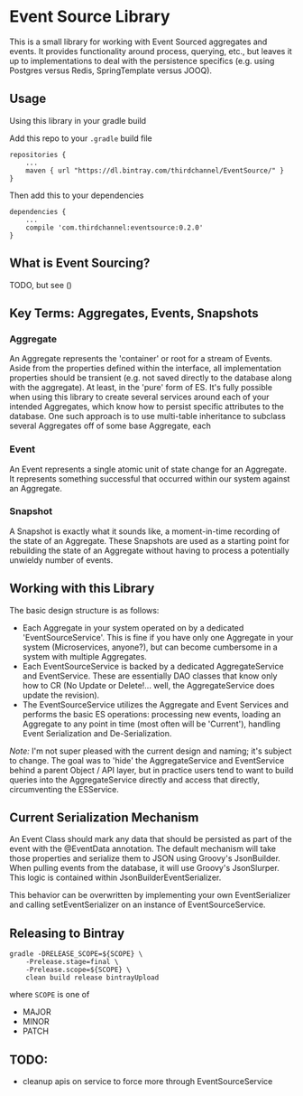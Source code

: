 # Event Source Library

This is a small library for working with Event Sourced aggregates and events. It provides functionality around process, 
querying, etc., but leaves it up to implementations to deal with the persistence specifics (e.g. using Postgres versus Redis,
SpringTemplate versus JOOQ).

## Usage

Using this library in your gradle build

Add this repo to your `.gradle` build file

    repositories {
        ...
        maven { url "https://dl.bintray.com/thirdchannel/EventSource/" }
    }

Then add this to your dependencies

    dependencies {
        ...
        compile 'com.thirdchannel:eventsource:0.2.0'
    }

## What is Event Sourcing?

TODO, but see ()


## Key Terms: Aggregates, Events, Snapshots


### Aggregate
An Aggregate represents the 'container' or root for a stream of Events. Aside from the properties defined within the interface, all implementation
properties should be transient (e.g. not saved directly to the database along with the aggregate). At least, in the 'pure' form of ES.
It's fully possible when using this library to create several services around each of your intended Aggregates, which know how to persist
specific attributes to the database. One such approach is to use multi-table inheritance to subclass several Aggregates off of some base Aggregate,
each

### Event
An Event represents a single atomic unit of state change for an Aggregate. It represents something successful that occurred within our system
against an Aggregate.

### Snapshot
A Snapshot is exactly what it sounds like, a moment-in-time recording of the state of an Aggregate. These Snapshots are used as a starting point for rebuilding
the state of an Aggregate without having to process a potentially unwieldy number of events.

## Working with this Library

The basic design structure is as follows:

* Each Aggregate in your system operated on by a dedicated 'EventSourceService'. This is fine if you have only one Aggregate in your system (Microservices, anyone?), but can become cumbersome in a system with multiple Aggregates.
* Each EventSourceService is backed by a dedicated AggregateService and EventService. These are essentially DAO classes that know only how to CR (No Update or Delete!... well, the AggregateService does update the revision).
* The EventSourceService utilizes the Aggregate and Event Services and performs the basic ES operations: processing new events, loading an Aggregate to any point in time (most often will be 'Current'), handling Event Serialization and De-Serialization.

_Note:_ I'm not super pleased with the current design and naming; it's subject to change. The goal was to 'hide' the AggregateService and EventService behind a parent Object / API layer, but in practice users tend to want to build queries into the AggregateService directly and access that directly, circumventing the ESService.

## Current Serialization Mechanism
An Event Class should mark any data that should be persisted as part of the event with the @EventData annotation. The default mechanism will take those properties and serialize them to JSON using Groovy's JsonBuilder. When pulling events from the database, it will use Groovy's JsonSlurper. This logic is contained within JsonBuilderEventSerializer.

This behavior can be overwritten by implementing your own EventSerializer and calling setEventSerializer on an instance of EventSourceService.

## Releasing to Bintray

    gradle -DRELEASE_SCOPE=${SCOPE} \
        -Prelease.stage=final \
        -Prelease.scope=${SCOPE} \
        clean build release bintrayUpload

where `SCOPE` is one of

* MAJOR
* MINOR
* PATCH

## TODO:
* cleanup apis on service to force more through EventSourceService

